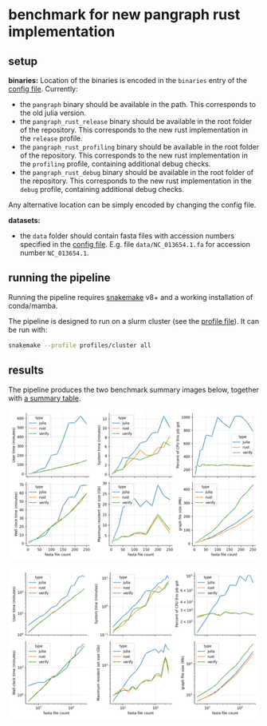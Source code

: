 # benchmark for new pangraph rust implementation

## setup

**binaries:**
Location of the binaries is encoded in the `binaries` entry of the [config file](config.yaml). Currently:
- the `pangraph` binary should be available in the path. This corresponds to the old julia version.
- the `pangraph_rust_release` binary should be available in the root folder of the repository. This corresponds to the new rust implementation in the `release` profile.
- the `pangraph_rust_profiling` binary should be available in the root folder of the repository. This corresponds to the new rust implementation in the `profiling` profile, containing additional debug checks.
- the `pangraph_rust_debug` binary should be available in the root folder of the repository. This corresponds to the new rust implementation in the `debug` profile, containing additional debug checks.

Any alternative location can be simply encoded by changing the config file.

**datasets:**
- the `data` folder should contain fasta files with accession numbers specified in the [config file](config.yaml). E.g. file `data/NC_013654.1.fa` for accession number `NC_013654.1`.

## running the pipeline

Running the pipeline requires [snakemake](https://snakemake.readthedocs.io/en/stable/) v8+ and a working installation of conda/mamba.

The pipeline is designed to run on a slurm cluster (see the [profile file](profiles/cluster/config.v8+.yaml)). It can be run with:

```sh
snakemake --profile profiles/cluster all
```

## results

The pipeline produces the two benchmark summary images below, together with [a summary table](results/summary.csv).

![stats](results/stats.png)

![log_stats](results/stats_log.png)